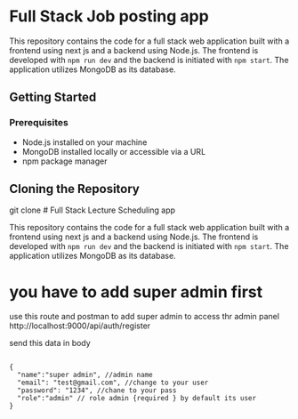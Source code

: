# Full Stack Job posting app

This repository contains the code for a full stack web application built with a frontend using next js and a backend using Node.js. The frontend is developed with `npm run dev` and the backend is initiated with `npm start`. The application utilizes MongoDB as its database.

## Getting Started

### Prerequisites

- Node.js installed on your machine
- MongoDB installed locally or accessible via a URL
- npm package manager

## Cloning the Repository

git clone   # Full Stack Lecture Scheduling app

This repository contains the code for a full stack web application built with a frontend using next js and a backend using Node.js. The frontend is developed with `npm run dev` and the backend is initiated with `npm start`. The application utilizes MongoDB as its database.


# you have to add super admin first 
use this route and postman to add super admin to access thr admin panel http://localhost:9000/api/auth/register  

send this data in body 
```

{
  "name":"super admin", //admin name
  "email": "test@gmail.com", //change to your user
  "password": "1234", //chane to your pass
  "role":"admin" // role admin {required } by default its user
} 
```
